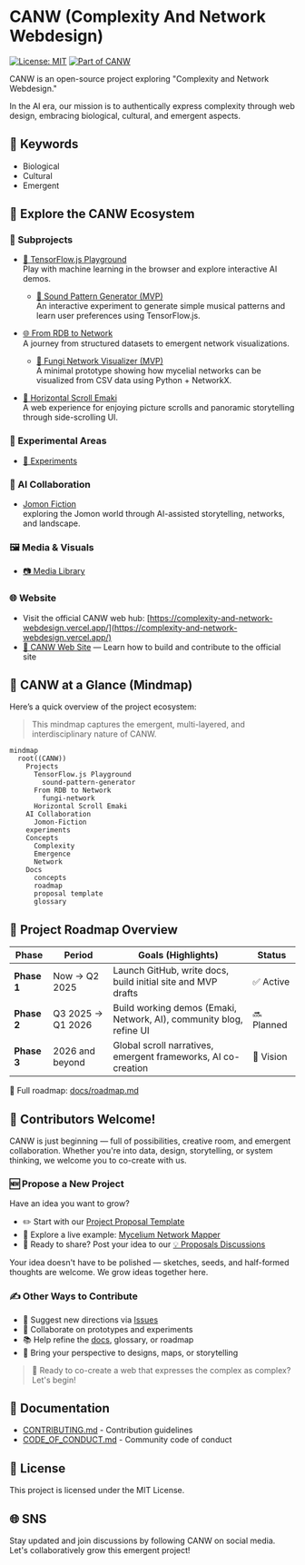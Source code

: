 # CANW (Complexity And Network Webdesign)

[![License: MIT](https://img.shields.io/badge/License-MIT-green.svg)](./LICENSE)
[![Part of CANW](https://img.shields.io/badge/CANW-ecosystem-blueviolet)](https://github.com/satoshi-create/complexity-and-network-webdesign)

CANW is an open-source project exploring "Complexity and Network Webdesign."

In the AI era, our mission is to authentically express complexity through web design, embracing biological, cultural, and emergent aspects.

## 🔑 Keywords
- Biological
- Cultural
- Emergent

## 🧭 Explore the CANW Ecosystem

### 📂 Subprojects

- [🤖 TensorFlow.js Playground](./projects/tensorflowjs-playground/README.md)  
  Play with machine learning in the browser and explore interactive AI demos.

    - [🎼 Sound Pattern Generator (MVP)](./projects/tensorflowjs-playground/sound-pattern-generator/README.md)  
   An interactive experiment to generate simple musical patterns and learn user preferences using TensorFlow.js.  

- [🌐 From RDB to Network](./projects/from-rdb-to-network/README.md)  
  A journey from structured datasets to emergent network visualizations.

  - [🍄 Fungi Network Visualizer (MVP)](./projects/from-rdb-to-network/fungi-network/README.md)  
    A minimal prototype showing how mycelial networks can be visualized from CSV data using Python + NetworkX.

- [📜 Horizontal Scroll Emaki](./projects/horizontal-scroll-emaki/README.md)  
  A web experience for enjoying picture scrolls and panoramic storytelling through side-scrolling UI.



### 🔬 Experimental Areas
- [🧪 Experiments](./experiments/README.md)

### 🤖 AI Collaboration
 - [Jomon Fiction](./ai-collaboration/Jomon-Fiction/)  
   exploring the Jomon world through AI-assisted storytelling, networks, and landscape.

### 🖼️ Media & Visuals
- [📷 Media Library](./media/README.md)

### 🌐 Website
- Visit the official CANW web hub: [https://complexity-and-network-webdesign.vercel.app/](https://complexity-and-network-webdesign.vercel.app/)
- [📘 CANW Web Site](./site/README.md) — Learn how to build and contribute to the official site


## 🧠 CANW at a Glance (Mindmap)

Here’s a quick overview of the project ecosystem:

> This mindmap captures the emergent, multi-layered, and interdisciplinary nature of CANW.

```mermaid
mindmap
  root((CANW))
    Projects
      TensorFlow.js Playground
        sound-pattern-generator
      From RDB to Network
        fungi-network
      Horizontal Scroll Emaki
    AI Collaboration
      Jomon-Fiction
    experiments
    Concepts
      Complexity
      Emergence
      Network
    Docs
      concepts
      roadmap
      proposal template
      glossary
```


## 🧭 Project Roadmap Overview

| Phase        | Period            | Goals (Highlights)                                              | Status     |
|--------------|------------------|------------------------------------------------------------------|------------|
| **Phase 1**  | Now → Q2 2025     | Launch GitHub, write docs, build initial site and MVP drafts    | ✅ Active   |
| **Phase 2**  | Q3 2025 → Q1 2026 | Build working demos (Emaki, Network, AI), community blog, refine UI | 🔜 Planned  |
| **Phase 3**  | 2026 and beyond   | Global scroll narratives, emergent frameworks, AI co-creation    | 🌌 Vision   |

📖 Full roadmap: [docs/roadmap.md](./docs/roadmap.md)


## 🌟 Contributors Welcome!
CANW is just beginning — full of possibilities, creative room, and emergent collaboration.
Whether you're into data, design, storytelling, or system thinking, we welcome you to co-create with us.

### 🆕 Propose a New Project

Have an idea you want to grow?
- ✏️ Start with our [Project Proposal Template](./docs/new_project_propesal/new_project_propesal.md)
- 🌿 Explore a live example: [Mycelium Network Mapper](./docs/new_project_propesal/sample/mycelium-network-mapper.md)
- 💬 Ready to share? Post your idea to our [💡 Proposals Discussions](https://github.com/satoshi-create/complexity-and-network-webdesign/discussions/categories/-proposals)

Your idea doesn't have to be polished — sketches, seeds, and half-formed thoughts are welcome.
We grow ideas together here.

### ✍️ Other Ways to Contribute

- 📌 Suggest new directions via [Issues](https://github.com/satoshi-create/complexity-and-network-webdesign/issues)
- 🧪 Collaborate on prototypes and experiments
- 📚 Help refine the [docs](./docs/README.md), glossary, or roadmap
- 🎨 Bring your perspective to designs, maps, or storytelling

> 🌱 Ready to co-create a web that expresses the complex as complex? Let's begin!

## 📖 Documentation
- [CONTRIBUTING.md](./CONTRIBUTING.md) - Contribution guidelines
- [CODE_OF_CONDUCT.md](./CODE_OF_CONDUCT.md) - Community code of conduct

## 📜 License
This project is licensed under the MIT License.

## 🌐 SNS
Stay updated and join discussions by following CANW on social media. Let's collaboratively grow this emergent project!

